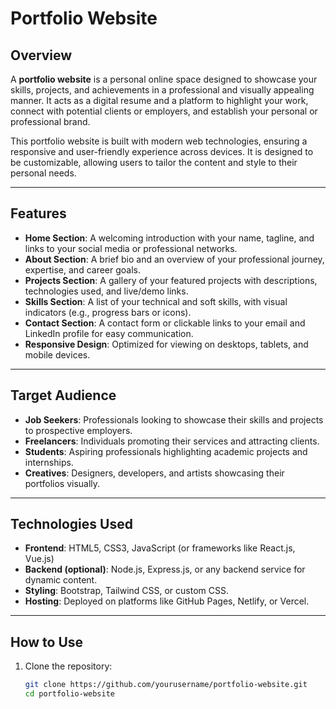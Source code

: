 # Portfolio Website

## Overview
A **portfolio website** is a personal online space designed to showcase your skills, projects, and achievements in a professional and visually appealing manner. It acts as a digital resume and a platform to highlight your work, connect with potential clients or employers, and establish your personal or professional brand.

This portfolio website is built with modern web technologies, ensuring a responsive and user-friendly experience across devices. It is designed to be customizable, allowing users to tailor the content and style to their personal needs.

---

## Features
- **Home Section**: A welcoming introduction with your name, tagline, and links to your social media or professional networks.
- **About Section**: A brief bio and an overview of your professional journey, expertise, and career goals.
- **Projects Section**: A gallery of your featured projects with descriptions, technologies used, and live/demo links.
- **Skills Section**: A list of your technical and soft skills, with visual indicators (e.g., progress bars or icons).
- **Contact Section**: A contact form or clickable links to your email and LinkedIn profile for easy communication.
- **Responsive Design**: Optimized for viewing on desktops, tablets, and mobile devices.

---

## Target Audience
- **Job Seekers**: Professionals looking to showcase their skills and projects to prospective employers.
- **Freelancers**: Individuals promoting their services and attracting clients.
- **Students**: Aspiring professionals highlighting academic projects and internships.
- **Creatives**: Designers, developers, and artists showcasing their portfolios visually.

---

## Technologies Used
- **Frontend**: HTML5, CSS3, JavaScript (or frameworks like React.js, Vue.js)
- **Backend (optional)**: Node.js, Express.js, or any backend service for dynamic content.
- **Styling**: Bootstrap, Tailwind CSS, or custom CSS.
- **Hosting**: Deployed on platforms like GitHub Pages, Netlify, or Vercel.

---

## How to Use
1. Clone the repository:
   ```bash
   git clone https://github.com/yourusername/portfolio-website.git
   cd portfolio-website
